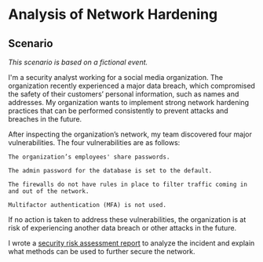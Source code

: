 <h1>Analysis of Network Hardening</h1>

<h2>Scenario</h2>

<i>This scenario is based on a fictional event.</i>

I'm a security analyst working for a social media organization. The organization recently experienced a major data breach, which compromised the safety of their customers’ personal information, such as names and addresses. My organization wants to implement strong network hardening practices that can be performed consistently to prevent attacks and breaches in the future. 

After inspecting the organization’s network, my team discovered four major vulnerabilities. The four vulnerabilities are as follows:

    The organization’s employees' share passwords.

    The admin password for the database is set to the default.

    The firewalls do not have rules in place to filter traffic coming in and out of the network.

    Multifactor authentication (MFA) is not used. 

If no action is taken to address these vulnerabilities, the organization is at risk of experiencing another data breach or other attacks in the future. 

I wrote a [security risk assessment report](https://github.com/dainecryption/AnalysisNetworkHardening/blob/main/Security%20Risk%20Assessment%20Report.pdf) to analyze the incident and explain what methods can be used to further secure the network.
<br />



<!--
 ```diff
- text in red
+ text in green
! text in orange
# text in gray
@@ text in purple (and bold)@@
```
--!>
